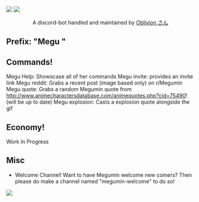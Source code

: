 
<img src="https://i.imgur.com/e8Rr1au.png">
<a href="https://discordapp.com/oauth2/authorize/?permissions=537159744&scope=bot&client_id=587112134165397525"><img src="https://i.imgur.com/P8OMN2N.jpg"></a>
<p align="center">A discord-bot handled and maintained by <a href="https://oblivionsan.tk">Oblivion さん</a></p>

## Prefix: "Megu "
  
## Commands!
  
  Megu Help: Showscase all of her commands 
  Megu invite: provides an invite link
  Megu reddit: Grabs a recent post (image based only) on r/Megumin
  Megu quote: Grabs a random Megumin quote from http://www.animecharactersdatabase.com/animequotes.php?cid=75490! (will be up to date)
  Megu explosion: Casts a explosion quote alongside the gif
  
## Economy!

  Work In Progress

## Misc

 - Welcome Channel! Want to have Megumin welcome new comers? Then please do make a channel named "megumin-welcome" to do so!

<img src="https://i.imgur.com/pV1mXKW.png"></a>



